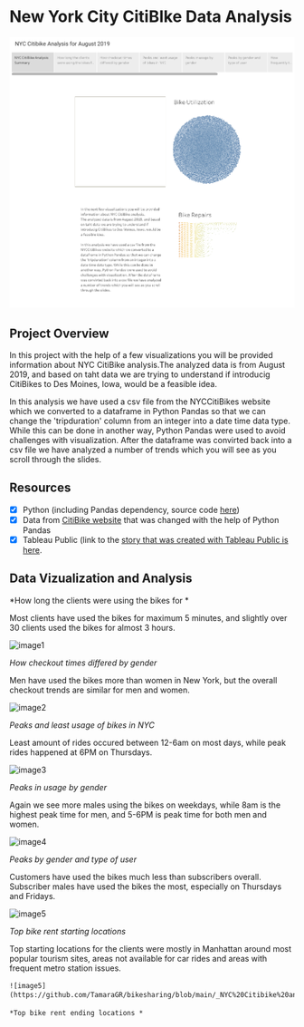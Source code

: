 # New York City CitiBIke Data Analysis

![image](https://github.com/TamaraGR/bikesharing/blob/main/_NYC%20Citibike%20analysis.png)

## Project Overview 

In this project with the help of a few visualizations you will be provided information about NYC CitiBike analysis.The analyzed data is from August 2019, and based on taht data we are trying to understand if introducig CitiBikes to Des Moines, Iowa, would be a feasible idea. 

In this analysis we have used a csv file from the NYCCitiBikes website which we converted to a dataframe in Python Pandas so that we can change the 'tripduration' column from an integer into a date time data type. While this can be done in another way, Python Pandas were used to avoid challenges with visualization. After the dataframe was convirted back into a csv file we have analyzed a number of trends which you will see as you scroll through the slides. 

## Resources 
- [x] Python (including Pandas dependency, source code [here](https://github.com/TamaraGR/bikesharing/blob/main/NYC_Citibike_Challenge.ipynb))
- [x] Data from [CitiBike website](https://www.citibikenyc.com/) that was changed with the help of Python Pandas
- [x] Tableau Public (link to the [story that was created with Tableau Public is here](https://public.tableau.com/profile/tamara.grigoryeva#!/vizhome/NYCCitibikeAnalysisforAugust2019/NYCCitibikeanalysis?publish=yes). 

## Data Vizualization and Analysis 

 *How long the clients were using the bikes for *
 
 Most clients have used the bikes for maximum 5 minutes, and slightly over 30 clients used the bikes for almost 3 hours. 
 
 ![image1](https://github.com/TamaraGR/bikesharing/blob/main/_NYC%20Citibike%20analysis(1).png)
 
 *How checkout times differed by gender* 
 
 Men have used the bikes more than women in New York, but the overall checkout trends are similar for men and women.
 
  ![image2](https://github.com/TamaraGR/bikesharing/blob/main/_NYC%20Citibike%20analysis(2).png)
  
  *Peaks and least usage of bikes in NYC*
  
  Least amount of rides occured between 12-6am on most days, while peak rides happened at 6PM on Thursdays. 
  
   ![image3](https://github.com/TamaraGR/bikesharing/blob/main/_NYC%20Citibike%20analysis(3).png)
   
   *Peaks in usage by gender* 
   
   Again we see more males using the bikes on weekdays, while 8am is the highest peak time for men, and 5-6PM is peak time for both men and women. 
   
   ![image4](https://github.com/TamaraGR/bikesharing/blob/main/_NYC%20Citibike%20analysis(4).png)
   
   *Peaks by gender and type of user*
   
   Customers have used the bikes much less than subscribers overall. Subscriber males have used the bikes the most, especially on Thursdays and Fridays. 
   
   ![image5](https://github.com/TamaraGR/bikesharing/blob/main/_NYC%20Citibike%20analysis(5).png)
   
   *Top bike rent starting locations*
   
   Top starting locations for the clients were mostly in Manhattan around most popular tourism sites, areas not available for car rides and areas with frequent metro station       issues. 
   
    ![image5](https://github.com/TamaraGR/bikesharing/blob/main/_NYC%20Citibike%20analysis(7).png)
    
    *Top bike rent ending locations * 
  
 

